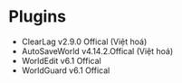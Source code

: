 # Plugins
   + ClearLag v2.9.0 Offical (Việt hoá)
   + AutoSaveWorld v4.14.2.Offical (Việt hoá)
   + WorldEdit v6.1 Offical
   + WorldGuard v6.1 Offical
